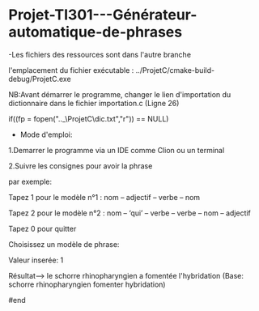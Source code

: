 # Projet-TI301---Générateur-automatique-de-phrases


-Les fichiers des ressources sont dans l'autre branche

l'emplacement du fichier exécutable : ../ProjetC/cmake-build-debug/ProjetC.exe

NB:Avant démarrer le programme, changer le lien d'importation du dictionnaire dans le fichier importation.c  (Ligne 26)

if((fp = fopen(".._\\ProjetC\\dic.txt","r")) == NULL)

* Mode d'emploi:

1.Demarrer le programme via un IDE comme Clion ou un terminal

2.Suivre les consignes pour avoir la phrase



par exemple:

Tapez 1 pour le modèle n°1 : nom – adjectif – verbe – nom

Tapez 2 pour le modèle n°2 : nom – ‘qui’ – verbe – verbe – nom – adjectif

Tapez 0 pour quitter

Choisissez un modèle de phrase:

Valeur inserée: 1

Résultat--> le schorre rhinopharyngien a fomentée l'hybridation
    (Base: schorre rhinopharyngien fomenter hybridation)
    
    
#end
